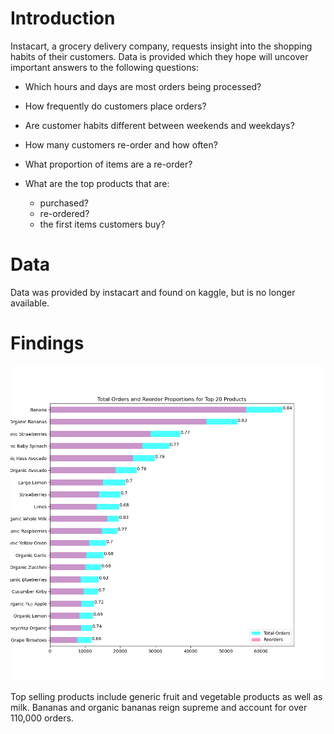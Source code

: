 # Introduction

Instacart, a grocery delivery company, requests insight into the shopping habits of their customers. Data is provided which they hope will uncover important answers to the following questions:

- Which hours and days are most orders being processed?

- How frequently do customers place orders?

- Are customer habits different between weekends and weekdays?

- How many customers re-order and how often?

- What proportion of items are a re-order?

- What are the top products that are:
    - purchased?
    - re-ordered?
    - the first items customers buy?

# Data 

Data was provided by instacart and found on kaggle, but is no longer available.

# Findings

!['Top 20 most ordered products with reorder data'](pics/total_orders_reorders.png)

Top selling products include generic fruit and vegetable products as well as milk. Bananas and organic bananas reign supreme and account for over 110,000 orders. 